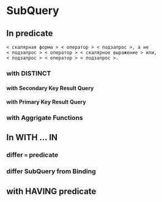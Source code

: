 # SubQuery
## In predicate

    < скалярная форма > < оператор > < подзапрос >, а не
    < подзапрос > < оператор > < скалярное выражение > или,
    < подзапрос > < оператор > < подзапрос >.

### with DISTINCT
#### with Secondary Key Result Query
#### with Primary Key Result Query
### with Aggrigate Functions
## In WITH ... IN 
### differ `=` predicate
### differ SubQuery from Binding
## with HAVING predicate